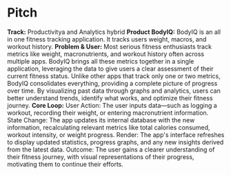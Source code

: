 # Pitch
**Track:** Productivitya and Analytics hybrid
**Product BodyIQ:** BodyIQ is an all in one fitness tracking application. It tracks users weight, macros, and workout history. 
**Problem & User:** Most serious fitness enthusiasts track metrics like weight, macronutrients, and workout history often across multiple apps. BodyIQ brings all these metrics together in a single application, leveraging the data to give users a clear assessment of their current fitness status. Unlike other apps that track only one or two metrics, BodyIQ consolidates everything, providing a complete picture of progress over time. By visualizing past data through graphs and analytics, users can better understand trends, identify what works, and optimize their fitness journey.
**Core Loop:** User Action: The user inputs data—such as logging a workout, recording their weight, or entering macronutrient information. State Change: The app updates its internal database with the new information, recalculating relevant metrics like total calories consumed, workout intensity, or weight progress. Render: The app's interface refreshes to display updated statistics, progress graphs, and any new insights derived from the latest data. Outcome: The user gains a clearer understanding of their fitness journey, with visual representations of their progress, motivating them to continue their efforts.